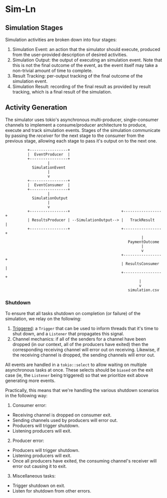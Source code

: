 # Sim-Ln

## Simulation Stages

Simulation activities are broken down into four stages: 
1. Simulation Event: an action that the simulator should execute, 
   produced from the user-provided description of desired activities. 
2. Simulation Output: the output of executing an simulation event. Note
   that this is not the final outcome of the event, as the event itself 
   may take a non-trivial amount of time to complete.
3. Result Tracking: per-output tracking of the final outcome of the 
   simulation event.
4. Simulation Result: recording of the final result as provided by 
   result tracking, which is a final result of the simulation.

## Activity Generation
The simulator uses tokio's asynchronous multi-producer, single-consumer
channels to implement a consume/producer architecture to produce, 
execute and track simulation events. Stages of the simulation 
communicate by passing the _receiver_ for the next stage to the 
consumer from the previous stage, allowing each stage to pass it's 
output on to the next one.

```
          +-----------------+
          |  EventProducer  |
          +-----------------+
                   |
            SimulationEvent
                   |
                   v
          +-----------------+
          |  EventConsumer  |
          +-----------------+
                   |
            SimulationOutput
                   |
                   v
          +-----------------+                       +-----------------+
          | ResultsProducer | --SimulationOutput--> |   TrackResult   |
          +-----------------+                       +-----------------+
                                                             |
                                                       PaymentOutcome
                                                             |
                                                             v
                                                    +-----------------+
                                                    | ResultsConsumer |
                                                    +-----------------+
                                                            |
                                                            v
                                                       simulation.csv
```

### Shutdown
To ensure that all tasks shutdown on completion (or failure) of the 
simulation, we relay on the following: 
1. [Triggered](https://docs.rs/triggered/latest/triggered): a `Trigger` 
  that can be used to inform threads that it's time to shut down, and 
  a `Listener` that propagates this signal.
2. Channel mechanics: if all of the senders for a channel have been 
  dropped (in our context, all of the producers have exited) then the 
  corresponding receiving channel will error out on receiving. Likewise, 
  if the receiving channel is dropped, the sending channels will error 
  out.

All events are handled in a `tokio::select` to allow waiting on 
multiple asynchronous tasks at once. These selects should be `biased` 
on the exit case (ie, the `Listener` being triggered) so that we 
prioritize exit above generating more events.

Practically, this means that we're handling the various shutdown 
scenarios in the following way: 

1. Consumer error: 
  - Receiving channel is dropped on consumer exit.
  - Sending channels used by producers will error out. 
  - Producers will trigger shutdown.
  - Listening producers will exit.

2. Producer error: 
  - Producers will trigger shutdown.
  - Listening producers will exit.
  - Once all producers have exited, the consuming channel's receiver 
    will error out causing it to exit.

3. Miscellaneous tasks: 
  - Trigger shutdown on exit.
  - Listen for shutdown from other errors.

